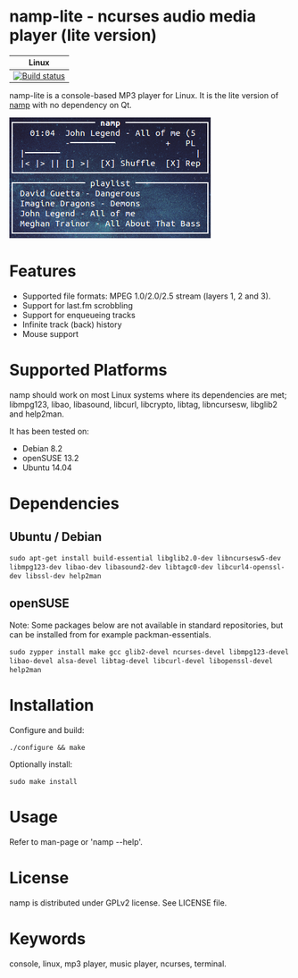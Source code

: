 namp-lite - ncurses audio media player (lite version)
=====================================================

| **Linux** |
|-----------|
| [![Build status](https://travis-ci.com/d99kris/namp-lite.svg?branch=master)](https://travis-ci.com/d99kris/namp-lite) |

namp-lite is a console-based MP3 player for Linux. It is the lite version of
[namp](https://github.com/d99kris/namp) with no dependency on Qt.

![namp screenshot](/doc/namp-screenshot.png)

Features
========
- Supported file formats: MPEG 1.0/2.0/2.5 stream (layers 1, 2 and 3).
- Support for last.fm scrobbling
- Support for enqueueing tracks
- Infinite track (back) history
- Mouse support

Supported Platforms
===================
namp should work on most Linux systems where its dependencies are met;
libmpg123, libao, libasound, libcurl, libcrypto, libtag, libncursesw, libglib2 and help2man.

It has been tested on:
- Debian 8.2
- openSUSE 13.2
- Ubuntu 14.04

Dependencies
============

Ubuntu / Debian
---------------

    sudo apt-get install build-essential libglib2.0-dev libncursesw5-dev libmpg123-dev libao-dev libasound2-dev libtagc0-dev libcurl4-openssl-dev libssl-dev help2man

openSUSE
--------
Note: Some packages below are not available in standard repositories, but can be installed from for example packman-essentials.

    sudo zypper install make gcc glib2-devel ncurses-devel libmpg123-devel libao-devel alsa-devel libtag-devel libcurl-devel libopenssl-devel help2man

Installation
============
Configure and build:

    ./configure && make

Optionally install:

    sudo make install

Usage
=====
Refer to man-page or 'namp --help'.

License
=======
namp is distributed under GPLv2 license. See LICENSE file.

Keywords
========
console, linux, mp3 player, music player, ncurses, terminal.

